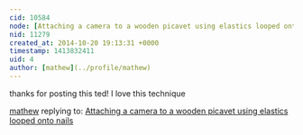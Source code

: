 ```yaml
---
cid: 10584
node: [Attaching a camera to a wooden picavet using elastics looped onto nails](../notes/TedF/10-20-2014/attaching-a-camera-to-a-wooden-picavet-using-nails-and-elastics)
nid: 11279
created_at: 2014-10-20 19:13:31 +0000
timestamp: 1413832411
uid: 4
author: [mathew](../profile/mathew)
---
```


thanks for posting this ted! I love this technique

[mathew](../profile/mathew) replying to: [Attaching a camera to a wooden picavet using elastics looped onto nails](../notes/TedF/10-20-2014/attaching-a-camera-to-a-wooden-picavet-using-nails-and-elastics)


